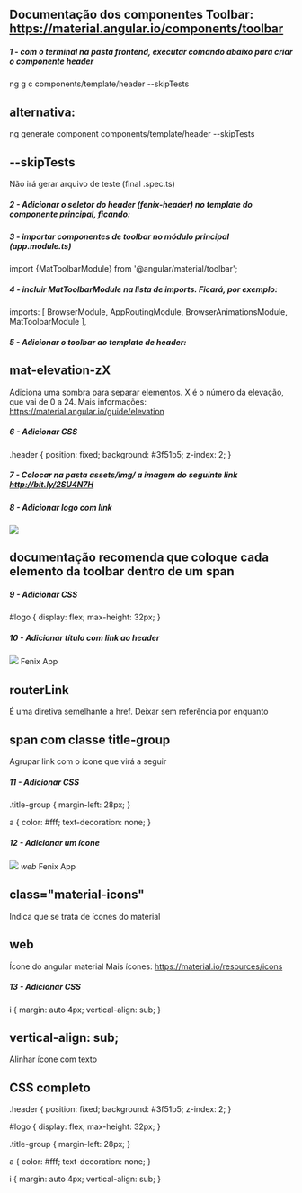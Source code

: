 ## Documentação dos componentes Toolbar: https://material.angular.io/components/toolbar

##### 1 - com o terminal na pasta frontend, executar comando abaixo para criar o componente header
ng g c components/template/header --skipTests

## alternativa:
ng generate component components/template/header --skipTests

## --skipTests
Não irá gerar arquivo de teste (final .spec.ts)


##### 2 - Adicionar o seletor do header (fenix-header) no template do componente principal, ficando:
<fenix-header></fenix-header>


##### 3 - importar componentes de toolbar no módulo principal (app.module.ts)
import {MatToolbarModule} from '@angular/material/toolbar';


##### 4 - incluir MatToolbarModule na lista de imports. Ficará, por exemplo:
imports: [
    BrowserModule,
    AppRoutingModule,
    BrowserAnimationsModule,
    MatToolbarModule
],


##### 5 - Adicionar o toolbar ao template de header:
<mat-toolbar class="header mat-elevation-z4">
</mat-toolbar>

## mat-elevation-zX
Adiciona uma sombra para separar elementos. X é o número da elevação, que vai de 0 a 24.
Mais informações: https://material.angular.io/guide/elevation


##### 6 - Adicionar CSS
.header {
    position: fixed;
    background: #3f51b5;
    z-index: 2;
}


##### 7 - Colocar na pasta assets/img/ a imagem do seguinte link http://bit.ly/2SU4N7H


##### 8 - Adicionar logo com link
<mat-toolbar class="header mat-elevation-z4">
    <span>
        <a routerLink="">
            <img id="logo" src="assets/img/logo.png">
        </a>
    </span>
</mat-toolbar>

## documentação recomenda que coloque cada elemento da toolbar dentro de um span


##### 9 - Adicionar CSS
#logo {
    display: flex;
    max-height: 32px;
}


##### 10 - Adicionar título com link ao header
<mat-toolbar class="header mat-elevation-z4">
    <span>
        <a routerLink="">
            <img id="logo" src="assets/img/logo.png">
        </a>
    </span>
    <span class="title-group">
        <a routerLink="">
            Fenix App
        </a> 
    </span>
</mat-toolbar>

## routerLink
É uma diretiva semelhante a href. Deixar sem referência por enquanto

## span com classe title-group
Agrupar link com o ícone que virá a seguir 


##### 11 - Adicionar CSS
.title-group {
    margin-left: 28px;
}

a {
    color: #fff;
    text-decoration: none;
}


##### 12 - Adicionar um ícone
<mat-toolbar class="header mat-elevation-z4">
    <span>
        <a routerLink="">
            <img id="logo" src="assets/img/logo.png">
        </a>
    </span>
    <span class="title-group">
        <a routerLink="">
            <i class="material-icons">
                web
            </i>
            Fenix App
        </a> 
    </span>
</mat-toolbar>

## class="material-icons"
Indica que se trata de ícones do material

## web
Ícone do angular material
Mais ícones: https://material.io/resources/icons


##### 13 - Adicionar CSS
i {
    margin: auto 4px;
    vertical-align: sub;
}

## vertical-align: sub;
Alinhar ícone com texto





## CSS completo
.header {
    position: fixed;
    background: #3f51b5;
    z-index: 2;
}

#logo {
    display: flex;
    max-height: 32px;
}

.title-group {
    margin-left: 28px;
}

a {
    color: #fff;
    text-decoration: none;
}

i {
    margin: auto 4px;
    vertical-align: sub;
}
